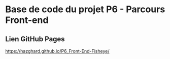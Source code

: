# Base de code du projet P6 - Parcours Front-end

## Lien GitHub Pages

https://hazghard.github.io/P6_Front-End-Fisheye/

